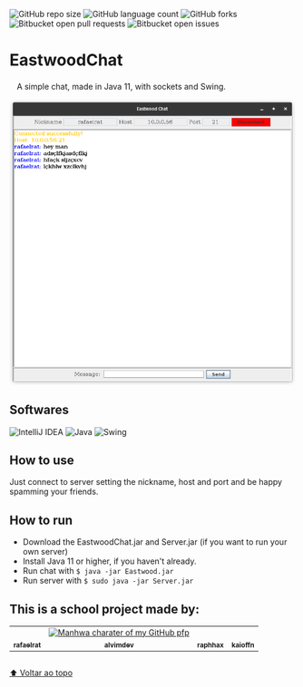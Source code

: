 ![GitHub repo size](https://img.shields.io/github/repo-size/rafaelrat/EastwoodChat?style=for-the-badge)
![GitHub language count](https://img.shields.io/github/languages/count/rafaelrat/EastwoodChat?style=for-the-badge)
![GitHub forks](https://img.shields.io/github/forks/rafaelrat/EastwoodChat?style=for-the-badge)
![Bitbucket open pull requests](https://img.shields.io/bitbucket/pr-raw/rafaelrat/EastwoodChat?style=for-the-badge)
![Bitbucket open issues](https://img.shields.io/bitbucket/issues/rafaelrat/EastwoodChat?style=for-the-badge)

# EastwoodChat
ㅤA simple chat, made in Java 11, with sockets and Swing.

![img.png](img%2Fimg.png)

## Softwares 
![IntelliJ IDEA](https://img.shields.io/badge/IntelliJIDEA-000000.svg?style=for-the-badge&logo=intellij-idea&logoColor=white)
![Java](https://img.shields.io/badge/java-%23ED8B00.svg?style=for-the-badge&logo=java&logoColor=white)
![Swing](https://img.shields.io/badge/swing-%2339457E.svg?style=for-the-badge&logo=java-swing&logoColor=white)

## How to use
Just connect to server setting the nickname, host and port and be happy spamming your friends.



## How to run
* Download the EastwoodChat.jar and Server.jar (if you want to run your own server)
* Install Java 11 or higher, if you haven't already.
* Run chat with `$ java -jar Eastwood.jar`
* Run server with `$ sudo java -jar Server.jar`


## This is a school project made by:

<table>
  <tr>
  <td align="center">
      <a href="https://github.com/rafaelrat/">
        <img src="https://imgs.search.brave.com/-6nnnKHsWW4K3fvJpTdDcHsB0TLVv4wT5V4heeqxu7A/rs:fit:1000:1000:1/g:ce/aHR0cHM6Ly9zdGF0/aWMud2l4c3RhdGlj/LmNvbS9tZWRpYS8w/OGE2NzVfMzMzYWU4/MDRmNzg1NDIxM2Fj/ZTM2YTMzYmFlMDli/YTB-bXYyLmpwZy92/MS9maXQvd18xMDAw/JTJDaF8xMDAwJTJD/YWxfYyUyQ3FfODAv/ZmlsZS5qcGc" width="100px;" alt=""/><br>
        <sub>
          <b>rafaelrat</b>
        </sub>
      </a>
    </td>
    <td align="center">
      <a href="https://github.com/alvimdev/">
        <img src="https://imgs.search.brave.com/t3XOFMVvTir0WUEAoRsYU4a4nkvriCpo8ILe3j_zK5E/rs:fit:959:959:1/g:ce/aHR0cHM6Ly9pLnBp/bmltZy5jb20vb3Jp/Z2luYWxzLzE1LzRi/LzU0LzE1NGI1NGFm/NWRhZTUyYjg3ZDZj/YTIyMmQ1ZjMyYjg0/LmpwZw" width="100px;" alt="Manhwa charater of my GitHub pfp"/><br>
        <sub>
          <b>alvimdev</b>
        </sub>
      </a>
    </td>
    <td align="center">
      <a href="https://github.com/raphhax/">
        <img src="https://avatars.githubusercontent.com/u/104567495?v=4" width="100px;" alt=""/><br>
        <sub>
          <b>raphhax</b>
        </sub>
      </a>
    </td>
    <td align="center">
      <a href="https://github.com/kaioffn/">
        <img src="https://imgs.search.brave.com/S_LuyXAvKetIPWwMldZ_ccBOvMqMxGf2j5gp6PSYq_I/rs:fit:1024:1024:1/g:ce/aHR0cHM6Ly9hdmF0/YXJmaWxlcy5hbHBo/YWNvZGVycy5jb20v/MTk1LzE5NTUzNC5q/cGc" width="100px;" alt=""/><br>
        <sub>
          <b>kaioffn</b>
        </sub>
      </a>
    </td>
  </tr>
</table>

## 
[⬆ Voltar ao topo](#eastwoodchat)<br>
